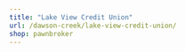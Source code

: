 ```yaml
---
title: "Lake View Credit Union"
url: /dawson-creek/lake-view-credit-union/
shop: pawnbroker
---
```

